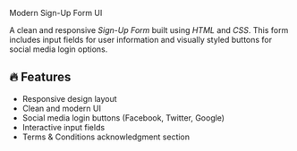 Modern Sign-Up Form UI

A clean and responsive *Sign-Up Form* built using *HTML* and *CSS*. This form includes input fields
for user information and visually styled buttons for social media login options.

## 🔥 Features

- Responsive design layout
- Clean and modern UI
- Social media login buttons (Facebook, Twitter, Google)
- Interactive input fields
- Terms & Conditions acknowledgment section
